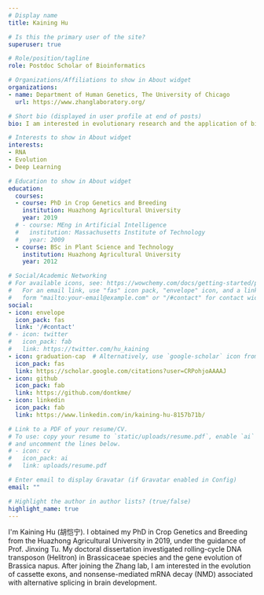 ```yaml
---
# Display name
title: Kaining Hu

# Is this the primary user of the site?
superuser: true

# Role/position/tagline
role: Postdoc Scholar of Bioinformatics

# Organizations/Affiliations to show in About widget
organizations:
- name: Department of Human Genetics, The University of Chicago  
  url: https://www.zhanglaboratory.org/

# Short bio (displayed in user profile at end of posts)
bio: I am interested in evolutionary research and the application of bioinformatics to any kind of biological data.

# Interests to show in About widget
interests:
- RNA
- Evolution
- Deep Learning

# Education to show in About widget
education:
  courses:
  - course: PhD in Crop Genetics and Breeding
    institution: Huazhong Agricultural University
    year: 2019
  # - course: MEng in Artificial Intelligence
  #   institution: Massachusetts Institute of Technology
  #   year: 2009
  - course: BSc in Plant Science and Technology
    institution: Huazhong Agricultural University
    year: 2012

# Social/Academic Networking
# For available icons, see: https://wowchemy.com/docs/getting-started/page-builder/#icons
#   For an email link, use "fas" icon pack, "envelope" icon, and a link in the
#   form "mailto:your-email@example.com" or "/#contact" for contact widget.
social:
- icon: envelope
  icon_pack: fas
  link: '/#contact'
# - icon: twitter
#   icon_pack: fab
#   link: https://twitter.com/hu_kaining
- icon: graduation-cap  # Alternatively, use `google-scholar` icon from `ai` icon pack
  icon_pack: fas
  link: https://scholar.google.com/citations?user=CRPohjoAAAAJ
- icon: github
  icon_pack: fab
  link: https://github.com/dontkme/
- icon: linkedin
  icon_pack: fab
  link: https://www.linkedin.com/in/kaining-hu-8157b71b/

# Link to a PDF of your resume/CV.
# To use: copy your resume to `static/uploads/resume.pdf`, enable `ai` icons in `params.toml`, 
# and uncomment the lines below.
# - icon: cv
#   icon_pack: ai
#   link: uploads/resume.pdf

# Enter email to display Gravatar (if Gravatar enabled in Config)
email: ""

# Highlight the author in author lists? (true/false)
highlight_name: true
---
```


I'm Kaining Hu (胡恺宁). I obtained my PhD in Crop Genetics and Breeding from the Huazhong Agricultural University in 2019, under the guidance of Prof. Jinxing Tu. My doctoral dissertation investigated rolling-cycle DNA transposon (Helitron) in Brassicaceae species and the gene evolution of Brassica napus. After joining the Zhang lab, I am interested in the evolution of cassette exons, and nonsense-mediated mRNA decay (NMD) associated with alternative splicing in brain development.

<!-- {{< icon name="download" pack="fas" >}} Download my {{< staticref "uploads/demo_resume.pdf" "newtab" >}}resumé{{< /staticref >}}. -->
